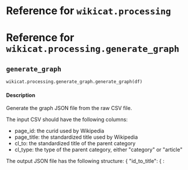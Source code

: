 # Reference for `wikicat.processing`

# Reference for `wikicat.processing.generate_graph`

## `generate_graph`

```python
wikicat.processing.generate_graph.generate_graph(df)
```

#### Description

Generate the graph JSON file from the raw CSV file.

The input CSV should have the following columns:
- page_id: the curid used by Wikipedia
- page_title: the standardized title used by Wikipedia
- cl_to: the standardized title of the parent category
- cl_type: the type of the parent category, either "category" or "article"

The output JSON file has the following structure:
    {
        "id_to_title": { <id>: <title>, ... },
        "id_to_namespace": { <id>: <type>, ... },
        "title_to_id": {
            "category": { <title>: <id>, ... },
            "article": { <title>: <id>, ... },
        },
        "children_to_parents": { <id>: [<id>, ...], ... },
        "parents_to_children": { <id>: [<id>, ...], ... },
    }


#### Parameters

| Name | Type | Default | Description |
| ---- | ---- | ------- | ----------- |
| `df` | `pandas.DataFrame` |  | The raw CSV file. It has the following columns: |


#### Returns

```
dict
```

The graph JSON file. 

#### Notes

- <id> is a string (the curid used by Wikipedia)
- <title> is a string (the standardized title used by Wikipedia)
- <type> is an int, either 0 (article) or 14 (category)

## `main`

```python
wikicat.processing.generate_graph.main(load_dir, save_dir, load_name, save_name)
```

## `parse_args`

```python
wikicat.processing.generate_graph.parse_args()
```

